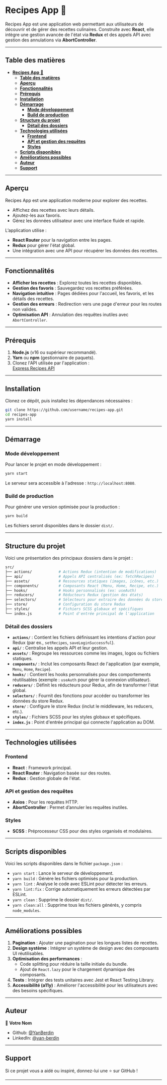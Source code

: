 # **Recipes App** 🍴

Recipes App est une application web permettant aux utilisateurs de découvrir et de gérer des recettes culinaires. Construite avec **React**, elle intègre une gestion avancée de l'état via **Redux** et des appels API avec gestion des annulations via **AbortController**.

---

## **Table des matières**

- [**Recipes App** 🍴](#recipes-app-)
  - [**Table des matières**](#table-des-matières)
  - [**Aperçu**](#aperçu)
  - [**Fonctionnalités**](#fonctionnalités)
  - [**Prérequis**](#prérequis)
  - [**Installation**](#installation)
  - [**Démarrage**](#démarrage)
    - [**Mode développement**](#mode-développement)
    - [**Build de production**](#build-de-production)
  - [**Structure du projet**](#structure-du-projet)
    - [**Détail des dossiers**](#détail-des-dossiers)
  - [**Technologies utilisées**](#technologies-utilisées)
    - [**Frontend**](#frontend)
    - [**API et gestion des requêtes**](#api-et-gestion-des-requêtes)
    - [**Styles**](#styles)
  - [**Scripts disponibles**](#scripts-disponibles)
  - [**Améliorations possibles**](#améliorations-possibles)
  - [**Auteur**](#auteur)
  - [**Support**](#support)

---

## **Aperçu**

Recipes App est une application moderne pour explorer des recettes.

- Affichez des recettes avec leurs détails.
- Ajoutez-les aux favoris.  
- Gérez les données utilisateur avec une interface fluide et rapide.  

L’application utilise :

- **React Router** pour la navigation entre les pages.  
- **Redux** pour gérer l'état global.  
- Une intégration avec une API pour récupérer les données des recettes.  

---

## **Fonctionnalités**

- **Afficher les recettes** : Explorez toutes les recettes disponibles.  
- **Gestion des favoris** : Sauvegardez vos recettes préférées.  
- **Navigation intuitive** : Pages dédiées pour l'accueil, les favoris, et les détails des recettes.  
- **Gestion des erreurs** : Redirection vers une page d'erreur pour les routes non valides.  
- **Optimisation API** : Annulation des requêtes inutiles avec `AbortController`.  

---

## **Prérequis**

1. **Node.js** (v16 ou supérieur recommandé).  
2. **Yarn** ou **npm** (gestionnaire de paquets).  
3. Clonez l'API utilisée par l'application :  
   [Express Recipes API](https://github.com/YanBerdin/Express-Recipes-API)  

---

## **Installation**

Clonez ce dépôt, puis installez les dépendances nécessaires :  

```bash
git clone https://github.com/username/recipes-app.git
cd recipes-app
yarn install
```

---

## **Démarrage**

### **Mode développement**

Pour lancer le projet en mode développement :

```bash
yarn start
```

Le serveur sera accessible à l'adresse : `http://localhost:8080`.

### **Build de production**

Pour générer une version optimisée pour la production :

```bash
yarn build
```

Les fichiers seront disponibles dans le dossier `dist/`.

---

## **Structure du projet**

Voici une présentation des principaux dossiers dans le projet :

```bash
src/
├── actions/            # Actions Redux (intention de modifications)
├── api/                # Appels API centralisés (ex: fetchRecipes)
├── assets/             # Ressources statiques (images, icônes, etc.)
├── components/         # Composants React (Menu, Home, Recipe, etc.)
├── hooks/              # Hooks personnalisés (ex: useAuth)
├── reducers/           # Réducteurs Redux (gestion des états)
├── selectors/          # Sélecteurs pour extraire des données du store Redux
├── store/              # Configuration du store Redux
├── styles/             # Fichiers SCSS globaux et spécifiques
└── index.js            # Point d'entrée principal de l'application
```

### **Détail des dossiers**

- **`actions/`** : Contient les fichiers définissant les intentions d'action pour Redux (par ex., `setRecipes`, `saveLoginSuccessful`).  
- **`api/`** : Centralise les appels API et leur gestion.  
- **`assets/`** : Regroupe les ressources comme les images, logos ou fichiers statiques.  
- **`components/`** : Inclut les composants React de l'application (par exemple, `Menu`, `Home`, `Recipe`).  
- **`hooks/`** : Contient les hooks personnalisés pour des comportements réutilisables (exemple : `useAuth` pour gérer la connexion utilisateur).  
- **`reducers/`** : Définit les réducteurs pour Redux, afin de transformer l'état global.  
- **`selectors/`** : Fournit des fonctions pour accéder ou transformer les données du store Redux.  
- **`store/`** : Configure le store Redux (inclut le middleware, les reducers, etc.).  
- **`styles/`** : Fichiers SCSS pour les styles globaux et spécifiques.  
- **`index.js`** : Point d'entrée principal qui connecte l'application au DOM.  

---

## **Technologies utilisées**

### **Frontend**

- **React** : Framework principal.  
- **React Router** : Navigation basée sur des routes.  
- **Redux** : Gestion globale de l'état.  

### **API et gestion des requêtes**

- **Axios** : Pour les requêtes HTTP.  
- **AbortController** : Permet d’annuler les requêtes inutiles.  

### **Styles**

- **SCSS** : Préprocesseur CSS pour des styles organisés et modulaires.  

---

## **Scripts disponibles**

Voici les scripts disponibles dans le fichier `package.json` :

- `yarn start` : Lance le serveur de développement.  
- `yarn build` : Génère les fichiers optimisés pour la production.  
- `yarn lint` : Analyse le code avec ESLint pour détecter les erreurs.  
- `yarn lint:fix` : Corrige automatiquement les erreurs détectées par ESLint.  
- `yarn clean` : Supprime le dossier `dist/`.  
- `yarn clean:all` : Supprime tous les fichiers générés, y compris `node_modules`.  

---

## **Améliorations possibles**

1. **Pagination** : Ajouter une pagination pour les longues listes de recettes.  
2. **Design système** : Intégrer un système de design avec des composants UI réutilisables.  
3. **Optimisation des performances** :  
   - Code splitting pour réduire la taille initiale du bundle.  
   - Ajout de `React.lazy` pour le chargement dynamique des composants.  
4. **Tests** : Intégrer des tests unitaires avec Jest et React Testing Library.  
5. **Accessibilité (a11y)** : Améliorer l'accessibilité pour les utilisateurs avec des besoins spécifiques.  

---

## **Auteur**

👤 **Votre Nom**

- Github: [@YanBerdin](https://github.com/YanBerdin)
- LinkedIn: [@yan-berdin](https://linkedin.com/in/yan-berdin) 

---

## **Support**

Si ce projet vous a aidé ou inspiré, donnez-lui une ⭐️ sur GitHub !  

---
